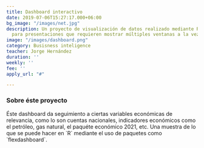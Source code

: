 ```yaml
---
title: Dashboard interactivo
date: 2019-07-06T15:27:17.000+06:00
bg_image: "/images/net.jpg"
description: Un proyecto de visualización de datos realizado mediante RStudio. Óptimo
  para presentaciones que requieren mostrar múltiples ventanas a la vez.
image: "/images/dashboard.png"
category: Busisness inteligence
teacher: Jorge Hernández
duration: ''
weekly: ''
fee: ''
apply_url: "#"

---
```

### Sobre éste proyecto

Éste dashboard da seguimiento a ciertas variables económicas de relevancia, como lo son cuentas nacionales, indicadores económicos como el petróleo, gas natural, el paquéte económico 2021, etc. Una muestra de lo que se puede hacer en \`R\` mediante el uso de paquetes como \`flexdashboard\`.
